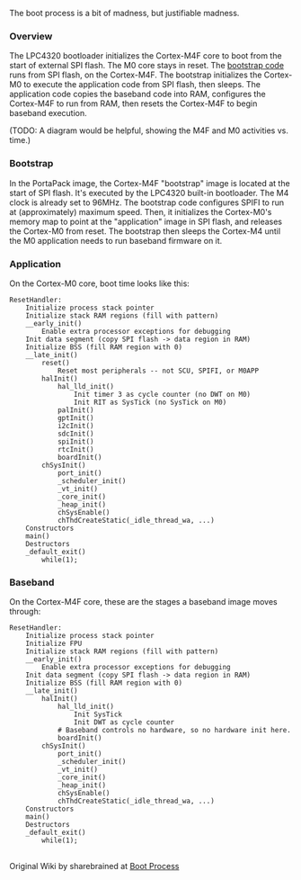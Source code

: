 The boot process is a bit of madness, but justifiable madness.

### Overview

The LPC4320 bootloader initializes the Cortex-M4F core to boot from the start of external SPI flash. The M0 core stays in reset. The [bootstrap code](https://github.com/sharebrained/portapack-hackrf/blob/master/firmware/bootstrap/bootstrap.c) runs from SPI flash, on the Cortex-M4F. The bootstrap initializes the Cortex-M0 to execute the application code from SPI flash, then sleeps. The application code copies the baseband code into RAM, configures the Cortex-M4F to run from RAM, then resets the Cortex-M4F to begin baseband execution.

(TODO: A diagram would be helpful, showing the M4F and M0 activities vs. time.)

### Bootstrap

In the PortaPack image, the Cortex-M4F "bootstrap" image is located at the start of SPI flash. It's executed by the LPC4320 built-in bootloader. The M4 clock is already set to 96MHz. The bootstrap code configures SPIFI to run at (approximately) maximum speed. Then, it initializes the Cortex-M0's memory map to point at the "application" image in SPI flash, and releases the Cortex-M0 from reset. The bootstrap then sleeps the Cortex-M4 until the M0 application needs to run baseband firmware on it.

### Application

On the Cortex-M0 core, boot time looks like this:

    ResetHandler:
        Initialize process stack pointer
        Initialize stack RAM regions (fill with pattern)
        __early_init()
            Enable extra processor exceptions for debugging
        Init data segment (copy SPI flash -> data region in RAM)
        Initialize BSS (fill RAM region with 0)
        __late_init()
            reset()
                Reset most peripherals -- not SCU, SPIFI, or M0APP
            halInit()
                hal_lld_init()
                    Init timer 3 as cycle counter (no DWT on M0)
                    Init RIT as SysTick (no SysTick on M0)
                palInit()
                gptInit()
                i2cInit()
                sdcInit()
                spiInit()
                rtcInit()
                boardInit()
            chSysInit()
                port_init()
                _scheduler_init()
                _vt_init()
                _core_init()
                _heap_init()
                chSysEnable()
                chThdCreateStatic(_idle_thread_wa, ...)
        Constructors
        main()
        Destructors
        _default_exit()
            while(1);

### Baseband

On the Cortex-M4F core, these are the stages a baseband image moves through:

    ResetHandler:
        Initialize process stack pointer
        Initialize FPU
        Initialize stack RAM regions (fill with pattern)
        __early_init()
            Enable extra processor exceptions for debugging
        Init data segment (copy SPI flash -> data region in RAM)
        Initialize BSS (fill RAM region with 0)
        __late_init()
            halInit()
                hal_lld_init()
                    Init SysTick
                    Init DWT as cycle counter
                # Baseband controls no hardware, so no hardware init here.
                boardInit()
            chSysInit()
                port_init()
                _scheduler_init()
                _vt_init()
                _core_init()
                _heap_init()
                chSysEnable()
                chThdCreateStatic(_idle_thread_wa, ...)
        Constructors
        main()
        Destructors
        _default_exit()
            while(1);

##
Original Wiki by sharebrained at [Boot Process](https://github.com/sharebrained/portapack-hackrf/wiki/Boot-Process)